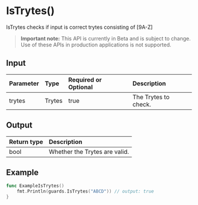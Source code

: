 # IsTrytes()
IsTrytes checks if input is correct trytes consisting of [9A-Z]
> **Important note:** This API is currently in Beta and is subject to change. Use of these APIs in production applications is not supported.

## Input

| Parameter       | Type | Required or Optional | Description |
|:---------------|:--------|:--------| :--------|
| trytes | Trytes | true | The Trytes to check.  |


## Output

| Return type     | Description |
|:---------------|:--------|
| bool | Whether the Trytes are valid. |



## Example

```go
func ExampleIsTrytes() 
	fmt.Println(guards.IsTrytes("ABCD")) // output: true
}

```
